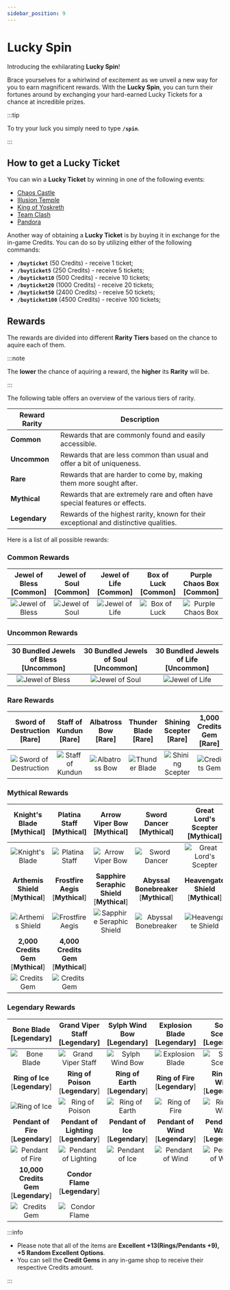 ```yaml
---
sidebar_position: 9
---
```


# Lucky Spin

Introducing the exhilarating **Lucky Spin**!

Brace yourselves for a whirlwind of excitement as we unveil a new way for you to earn magnificent rewards. With the **Lucky Spin**, you can turn their fortunes around by exchanging your hard-earned Lucky Tickets for a chance at incredible prizes.

:::tip

To try your luck you simply need to type **`/spin`**.

:::

## How to get a Lucky Ticket

You can win a **Lucky Ticket** by winning in one of the following events:

- [Chaos Castle](/events/chaos-castle)
- [Illusion Temple](/events/illusion-temple)
- [King of Yoskreth](/events/king-of-yoskreth)
- [Team Clash](/events/team-clash)
- [Pandora](/events/pandora)

Another way of obtaining a **Lucky Ticket** is by buying it in exchange for the in-game Credits. You can do so by utilizing either of the following commands:

- **`/buyticket`** (50 Credits) - receive 1 ticket;
- **`/buyticket5`** (250 Credits) - receive 5 tickets;
- **`/buyticket10`** (500 Credits) - receive 10 tickets;
- **`/buyticket20`** (1000 Credits) - receive 20 tickets;
- **`/buyticket50`** (2400 Credits) - receive 50 tickets;
- **`/buyticket100`** (4500 Credits) - receive 100 tickets;

## Rewards

The rewards are divided into different **Rarity Tiers** based on the chance to aquire each of them.

:::note

The **lower** the chance of aquiring a reward, the **higher** its **Rarity** will be.

:::

The following table offers an overview of the various tiers of rarity.

| Reward Rarity                                         | Description                                                                           |
| ----------------------------------------------------- | ------------------------------------------------------------------------------------- |
| <span className="tier-common">**Common**</span>       | Rewards that are commonly found and easily accessible.                                |
| <span className="tier-uncommon">**Uncommon**</span>   | Rewards that are less common than usual and offer a bit of uniqueness.                |
| <span className="tier-rare">**Rare**</span>           | Rewards that are harder to come by, making them more sought after.                    |
| <span className="tier-mythical">**Mythical**</span>   | Rewards that are extremely rare and often have special features or effects.           |
| <span className="tier-legendary">**Legendary**</span> | Rewards of the highest rarity, known for their exceptional and distinctive qualities. |

Here is a list of all possible rewards:

### <span className="tier-common">Common Rewards</span>

| Jewel of Bless [<span className="tier-common">**Common**</span>] | Jewel of Soul [<span className="tier-common">**Common**</span>] | Jewel of Life [<span className="tier-common">**Common**</span>] | Box of Luck [<span className="tier-common">**Common**</span>] | Purple Chaos Box [<span className="tier-common">**Common**</span>] |
| :--------------------------------------------------------------: | :-------------------------------------------------------------: | :-------------------------------------------------------------: | :-----------------------------------------------------------: | :----------------------------------------------------------------: |
|          ![Jewel of Bless](/img/items/jewels/bless.png)          |          ![Jewel of Soul](/img/items/jewels/soul.png)           |          ![Jewel of Life](/img/items/jewels/life.png)           |     ![Box of Luck](/img/items/item-bags/box-of-luck.png)      |   ![Purple Chaos Box](/img/items/item-bags/purple-chaos-box.png)   |

### <span className="tier-uncommon">Uncommon Rewards</span>

| 30 Bundled Jewels of Bless [<span className="tier-uncommon">**Uncommon**</span>] | 30 Bundled Jewels of Soul [<span className="tier-uncommon">**Uncommon**</span>] | 30 Bundled Jewels of Life [<span className="tier-uncommon">**Uncommon**</span>] |
| :------------------------------------------------------------------------------: | :-----------------------------------------------------------------------------: | :-----------------------------------------------------------------------------: |
|                  ![Jewel of Bless](/img/items/jewels/bless.png)                  |                  ![Jewel of Soul](/img/items/jewels/soul.png)                   |                  ![Jewel of Life](/img/items/jewels/life.png)                   |

### <span className="tier-rare">Rare Rewards</span>

| Sword of Destruction [<span className="tier-rare">**Rare**</span>]  | Staff of Kundun [<span className="tier-rare">**Rare**</span>] | Albatross Bow [<span className="tier-rare">**Rare**</span>] | Thunder Blade [<span className="tier-rare">**Rare**</span>] | Shining Scepter [<span className="tier-rare">**Rare**</span>] | 1,000 Credits Gem [<span className="tier-rare">**Rare**</span>] |
| :-----------------------------------------------------------------: | :-----------------------------------------------------------: | :---------------------------------------------------------: | :---------------------------------------------------------: | :-----------------------------------------------------------: | :-------------------------------------------------------------: |
| ![Sword of Destruction](/img/items/swords/sword-of-destruction.png) |   ![Staff of Kundun](/img/items/staffs/staff-of-kundun.png)   |     ![Albatross Bow](/img/items/bows/albatross-bow.png)     |    ![Thunder Blade](/img/items/swords/thunder-blade.png)    |  ![Shining Scepter](/img/items/scepters/shining-scepter.png)  |          ![Credits Gem](/img/items/jewels/1k-gem.jpg)           |

### <span className="tier-mythical">Mythical Rewards</span>

|    Knight's Blade [<span className="tier-mythical">**Mythical**</span>]     |     Platina Staff [<span className="tier-mythical">**Mythical**</span>]     |       Arrow Viper Bow [<span className="tier-mythical">**Mythical**</span>]        |      Sword Dancer [<span className="tier-mythical">**Mythical**</span>]       | Great Lord's Scepter [<span className="tier-mythical">**Mythical**</span>]  |
| :-------------------------------------------------------------------------: | :-------------------------------------------------------------------------: | :--------------------------------------------------------------------------------: | :---------------------------------------------------------------------------: | :-------------------------------------------------------------------------: |
|            ![Knight's Blade](/img/items/swords/knight-blade.png)            |            ![Platina Staff](/img/items/staffs/platina-staff.png)            |              ![Arrow Viper Bow](/img/items/bows/arrow-viper-bow.png)               |              ![Sword Dancer](/img/items/swords/sword-dancer.png)              |     ![Great Lord's Scepter](/img/items/scepters/great-lord-scepter.png)     |
|  **Arthemis Shield** [<span className="tier-mythical">**Mythical**</span>]  |  **Frostfire Aegis** [<span className="tier-mythical">**Mythical**</span>]  | **Sapphire Seraphic Shield** [<span className="tier-mythical">**Mythical**</span>] | **Abyssal Bonebreaker** [<span className="tier-mythical">**Mythical**</span>] | **Heavengate Shield** [<span className="tier-mythical">**Mythical**</span>] |
|         ![Arthemis Shield](/img/items/shields/arthemis-shield.png)          |         ![Frostfire Aegis](/img/items/shields/frostfire-aegis.png)          |    ![Sapphire Seraphic Shield](/img/items/shields/sapphire-seraphic-shield.png)    |      ![Abyssal Bonebreaker](/img/items/shields/abyssal-bonebreaker.png)       |       ![Heavengate Shield](/img/items/shields/heavengate-shield.png)        |
| **2,000 Credits Gem** [<span className="tier-mythical">**Mythical**</span>] | **4,000 Credits Gem** [<span className="tier-mythical">**Mythical**</span>] |
|                ![Credits Gem](/img/items/jewels/2k-gem.jpg)                 |                ![Credits Gem](/img/items/jewels/4k-gem.jpg)                 |

### <span className="tier-legendary">Legendary Rewards</span>

|       Bone Blade [<span className="tier-legendary">**Legendary**</span>]       |    Grand Viper Staff [<span className="tier-legendary">**Legendary**</span>]    |   Sylph Wind Bow [<span className="tier-legendary">**Legendary**</span>]   |   Explosion Blade [<span className="tier-legendary">**Legendary**</span>]   |    Soleil Scepter [<span className="tier-legendary">**Legendary**</span>]    |
| :----------------------------------------------------------------------------: | :-----------------------------------------------------------------------------: | :------------------------------------------------------------------------: | :-------------------------------------------------------------------------: | :--------------------------------------------------------------------------: |
|                ![Bone Blade](/img/items/swords/bone-blade.png)                 |          ![Grand Viper Staff](/img/items/staffs/grand-viper-staff.png)          |           ![Sylph Wind Bow](/img/items/bows/sylph-wind-bow.png)            |          ![Explosion Blade](/img/items/swords/explosion-blade.png)          |          ![Soleil Scepter](/img/items/scepters/soleil-scepter.png)           |
|    **Ring of Ice** [<span className="tier-legendary">**Legendary**</span>]     |   **Ring of Poison** [<span className="tier-legendary">**Legendary**</span>]    | **Ring of Earth** [<span className="tier-legendary">**Legendary**</span>]  |  **Ring of Fire** [<span className="tier-legendary">**Legendary**</span>]   |   **Ring of Wind** [<span className="tier-legendary">**Legendary**</span>]   |
|           ![Ring of Ice](/img/items/rings-pendants/ring-of-ice.png)            |         ![Ring of Poison](/img/items/rings-pendants/ring-of-poison.png)         |       ![Ring of Earth](/img/items/rings-pendants/ring-of-earth.png)        |         ![Ring of Fire](/img/items/rings-pendants/ring-of-fire.png)         |         ![Ring of Wind](/img/items/rings-pendants/ring-of-wind.png)          |
|  **Pendant of Fire** [<span className="tier-legendary">**Legendary**</span>]   | **Pendant of Lighting** [<span className="tier-legendary">**Legendary**</span>] | **Pendant of Ice** [<span className="tier-legendary">**Legendary**</span>] | **Pendant of Wind** [<span className="tier-legendary">**Legendary**</span>] | **Pendant of Water** [<span className="tier-legendary">**Legendary**</span>] |
|       ![Pendant of Fire](/img/items/rings-pendants/pendant-of-fire.png)        |    ![Pendant of Lighting](/img/items/rings-pendants/pendant-of-lighting.png)    |      ![Pendant of Ice](/img/items/rings-pendants/pendant-of-ice.png)       |      ![Pendant of Wind](/img/items/rings-pendants/pendant-of-wind.png)      |     ![Pendant of Water](/img/items/rings-pendants/pendant-of-water.png)      |
| **10,000 Credits Gem** [<span className="tier-legendary">**Legendary**</span>] |    **Condor Flame** [<span className="tier-legendary">**Legendary**</span>]     |
|                 ![Credits Gem](/img/items/jewels/10k-gem.jpg)                  |               ![Condor Flame](/img/items/others/condor-flame.png)               |

:::info

- Please note that all of the items are **Excellent +13(Rings/Pendants +9), +5 Random Excellent Options**.
- You can sell the **Credit Gems** in any in-game shop to receive their respective Credits amount.

:::
